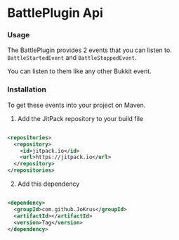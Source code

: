 # BattlePlugin Api

### Usage

The BattlePlugin provides 2 events that you can listen to.
```BattleStartedEvent``` and ```BattleStoppedEvent```.

You can listen to them like any other Bukkit event.

### Installation

To get these events into your project on Maven.

1. Add the JitPack repository to your build file

```xml

<repositories>
  <repository>
    <id>jitpack.io</id>
    <url>https://jitpack.io</url>
  </repository>
</repositories>
```

2. Add this dependency

```xml

<dependency>
  <groupId>com.github.JoKrus</groupId>
  <artifactId></artifactId>
  <version>Tag</version>
</dependency>
```